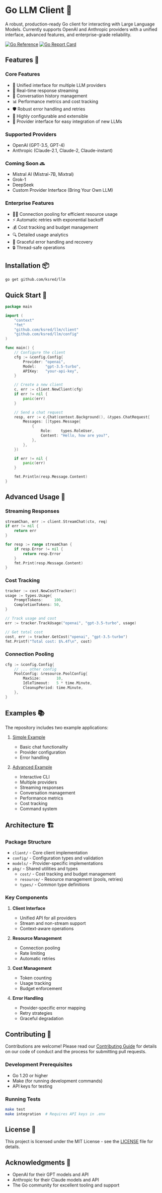 # Go LLM Client 🤖

A robust, production-ready Go client for interacting with Large Language Models. Currently supports OpenAI and Anthropic providers with a unified interface, advanced features, and enterprise-grade reliability.

[![Go Reference](https://pkg.go.dev/badge/github.com/ksred/llm.svg)](https://pkg.go.dev/github.com/ksred/llm)
[![Go Report Card](https://goreportcard.com/badge/github.com/ksred/llm)](https://goreportcard.com/report/github.com/ksred/llm)

## Features 🌟

### Core Features
- 🔄 Unified interface for multiple LLM providers
- 📡 Real-time response streaming
- 💾 Conversation history management
- 📊 Performance metrics and cost tracking
- 🛡️ Robust error handling and retries
- 🔧 Highly configurable and extensible
- 🔌 Provider interface for easy integration of new LLMs

### Supported Providers
- OpenAI (GPT-3.5, GPT-4)
- Anthropic (Claude-2.1, Claude-2, Claude-instant)

### Coming Soon 🔜
- Mistral AI (Mistral-7B, Mixtral)
- Grok-1
- DeepSeek
- Custom Provider Interface (Bring Your Own LLM)

### Enterprise Features
- 🏊‍♂️ Connection pooling for efficient resource usage
- ⚡ Automatic retries with exponential backoff
- 💰 Cost tracking and budget management
- 🔍 Detailed usage analytics
- 🛑 Graceful error handling and recovery
- 🔒 Thread-safe operations

## Installation 📦

```bash
go get github.com/ksred/llm
```

## Quick Start 🚀

```go
package main

import (
    "context"
    "fmt"
    "github.com/ksred/llm/client"
    "github.com/ksred/llm/config"
)

func main() {
    // Configure the client
    cfg := &config.Config{
        Provider: "openai",
        Model:    "gpt-3.5-turbo",
        APIKey:   "your-api-key",
    }

    // Create a new client
    c, err := client.NewClient(cfg)
    if err != nil {
        panic(err)
    }

    // Send a chat request
    resp, err := c.Chat(context.Background(), &types.ChatRequest{
        Messages: []types.Message{
            {
                Role:    types.RoleUser,
                Content: "Hello, how are you?",
            },
        },
    })

    if err != nil {
        panic(err)
    }

    fmt.Println(resp.Message.Content)
}
```

## Advanced Usage 🔧

### Streaming Responses
```go
streamChan, err := client.StreamChat(ctx, req)
if err != nil {
    return err
}

for resp := range streamChan {
    if resp.Error != nil {
        return resp.Error
    }
    fmt.Print(resp.Message.Content)
}
```

### Cost Tracking
```go
tracker := cost.NewCostTracker()
usage := types.Usage{
    PromptTokens:     100,
    CompletionTokens: 50,
}

// Track usage and cost
err := tracker.TrackUsage("openai", "gpt-3.5-turbo", usage)

// Get total cost
cost, err := tracker.GetCost("openai", "gpt-3.5-turbo")
fmt.Printf("Total cost: $%.4f\n", cost)
```

### Connection Pooling
```go
cfg := &config.Config{
    // ... other config
    PoolConfig: &resource.PoolConfig{
        MaxSize:       10,
        IdleTimeout:   5 * time.Minute,
        CleanupPeriod: time.Minute,
    },
}
```

## Examples 📚

The repository includes two example applications:

1. [Simple Example](examples/simple/README.md)
   - Basic chat functionality
   - Provider configuration
   - Error handling

2. [Advanced Example](examples/advanced/README.md)
   - Interactive CLI
   - Multiple providers
   - Streaming responses
   - Conversation management
   - Performance metrics
   - Cost tracking
   - Command system

## Architecture 🏗️

### Package Structure
- `client/` - Core client implementation
- `config/` - Configuration types and validation
- `models/` - Provider-specific implementations
- `pkg/` - Shared utilities and types
  - `cost/` - Cost tracking and budget management
  - `resource/` - Resource management (pools, retries)
  - `types/` - Common type definitions

### Key Components
1. **Client Interface**
   - Unified API for all providers
   - Stream and non-stream support
   - Context-aware operations

2. **Resource Management**
   - Connection pooling
   - Rate limiting
   - Automatic retries

3. **Cost Management**
   - Token counting
   - Usage tracking
   - Budget enforcement

4. **Error Handling**
   - Provider-specific error mapping
   - Retry strategies
   - Graceful degradation

## Contributing 🤝

Contributions are welcome! Please read our [Contributing Guide](CONTRIBUTING.md) for details on our code of conduct and the process for submitting pull requests.

### Development Prerequisites
- Go 1.20 or higher
- Make (for running development commands)
- API keys for testing

### Running Tests
```bash
make test
make integration  # Requires API keys in .env
```

## License 📄

This project is licensed under the MIT License - see the [LICENSE](LICENSE) file for details.

## Acknowledgments 🙏

- OpenAI for their GPT models and API
- Anthropic for their Claude models and API
- The Go community for excellent tooling and support
